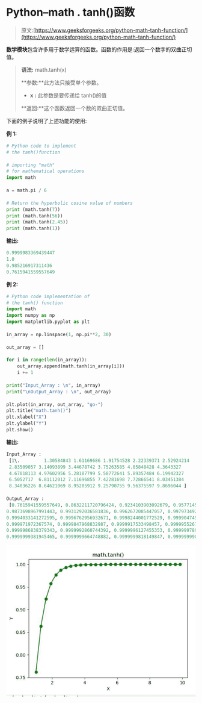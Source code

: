 # Python–math . tanh()函数

> 原文:[https://www.geeksforgeeks.org/python-math-tanh-function/](https://www.geeksforgeeks.org/python-math-tanh-function/)

**数学模块**包含许多用于数学运算的函数。函数的作用是:返回一个数字的双曲正切值。

> **语法:** math.tanh(x)
> 
> **参数:**此方法只接受单个参数。
> 
> *   **x :** 此参数是要传递给 tanh()的值
> 
> **返回:**这个函数返回一个数的双曲正切值。

下面的例子说明了上述功能的使用:

**例 1:**

```py
# Python code to implement
# the tanh()function

# importing "math"
# for mathematical operations  
import math  

a = math.pi / 6

# Return the hyperbolic cosine value of numbers 
print (math.tanh(7))
print (math.tanh(56))
print (math.tanh(2.45))
print (math.tanh(1))
```

**输出:**

```py
0.9999983369439447
1.0
0.985216917311436
0.7615941559557649

```

**例 2:**

```py
# Python code implementation of 
# the tanh() function
import math 
import numpy as np 
import matplotlib.pyplot as plt  

in_array = np.linspace(1, np.pi**2, 30) 

out_array = [] 

for i in range(len(in_array)): 
    out_array.append(math.tanh(in_array[i])) 
    i += 1

print("Input_Array : \n", in_array)  
print("\nOutput_Array : \n", out_array)  

plt.plot(in_array, out_array, "go-")  
plt.title("math.tanh()")  
plt.xlabel("X")  
plt.ylabel("Y")  
plt.show() 
```

**输出:**

```py
Input_Array : 
 [1\.         1.30584843 1.61169686 1.91754528 2.22339371 2.52924214
 2.83509057 3.14093899 3.44678742 3.75263585 4.05848428 4.3643327
 4.67018113 4.97602956 5.28187799 5.58772641 5.89357484 6.19942327
 6.5052717  6.81112012 7.11696855 7.42281698 7.72866541 8.03451384
 8.34036226 8.64621069 8.95205912 9.25790755 9.56375597 9.8696044 ]

Output_Array : 
 [0.7615941559557649, 0.8632211720796424, 0.9234103903092679, 0.9577145746297974, 0.976839065640874, 
0.9873698967991443, 0.9931292036581836, 0.9962672085447057, 0.9979734925362752, 0.9989002523578501, 
0.9994033141272595, 0.9996762956932671, 0.9998244001772529, 0.9999047456204971, 0.9999483300729858, 
0.999971972367574, 0.9999847968832987, 0.9999917533498457, 0.9999955267638955, 0.9999975735815636, 
0.9999986838379343, 0.9999992860744392, 0.9999996127455353, 0.9999997899416726, 0.9999998860581267, 
0.9999999381945465, 0.9999999664748882, 0.9999999818149847, 0.9999999901359082, 0.999999994649424]

```

![](img/6de616998261b208e9c67c3a9e3fab48.png)